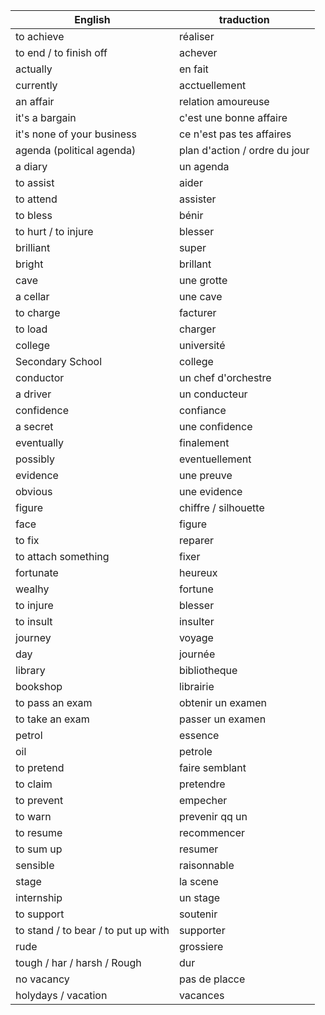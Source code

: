 English | traduction
--------|-----------
to achieve |  réaliser
to end / to finish off  |   achever
actually |en fait
currently |acctuellement
an affair |relation amoureuse
it's a bargain |c'est une bonne affaire
it's none of your business |ce n'est pas tes affaires
agenda (political agenda)  |plan d'action / ordre du jour
a diary |un agenda
to assist |aider 
to attend |assister
to bless |bénir
to hurt / to injure |blesser
brilliant   |super
bright |brillant
cave |une grotte
a cellar |une cave
to charge |facturer 
to load |charger
college |université
Secondary School |college
conductor |un chef d'orchestre
a driver |un conducteur
confidence |confiance 
a secret |une confidence
eventually |finalement
possibly |eventuellement
evidence |une preuve
obvious |une evidence
figure |chiffre / silhouette
face |figure
to fix |reparer
to attach something |fixer
fortunate |heureux
wealhy |fortune
to injure |blesser
to insult |insulter
journey |voyage
day |journée
library |bibliotheque
bookshop |librairie
to pass an exam |obtenir un examen
to take an exam |passer un examen
petrol |essence
oil |petrole
to pretend |faire semblant
to claim |pretendre
to prevent |empecher
to warn |prevenir qq un
to resume |recommencer
to sum up |resumer
sensible |raisonnable
stage |la scene
internship |un stage
to support |soutenir
to stand / to bear / to put up with |supporter
rude |grossiere
tough / har / harsh / Rough | dur
no vacancy |pas de placce
holydays / vacation  |vacances
